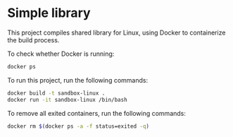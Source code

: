 # Simple library

This project compiles shared library for Linux, using Docker to containerize the build process.

To check whether Docker is running:

```bash
docker ps
```

To run this project, run the following commands:

```bash
docker build -t sandbox-linux .
docker run -it sandbox-linux /bin/bash
```

To remove all exited containers, run the following commands:

```bash
docker rm $(docker ps -a -f status=exited -q)
```
